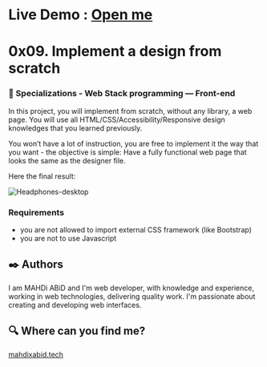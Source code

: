 # Live Demo : [Open me](http://mahdixabid.tech/holberton-demo01/ "Open me")
# 0x09. Implement a design from scratch
### :open_file_folder: Specializations - Web Stack programming ― Front-end

In this project, you will implement from scratch, without any library, a web page. You will use all HTML/CSS/Accessibility/Responsive design knowledges that you learned previously.

You won’t have a lot of instruction, you are free to implement it the way that you want - the objective is simple: Have a fully functional web page that looks the same as the designer file.

Here the final result:

![Headphones-desktop](https://user-images.githubusercontent.com/51680831/91485038-c60d5d80-e86f-11ea-8f21-7c952c445111.jpg) 


### Requirements

* you are not allowed to import external CSS framework (like Bootstrap)
* you are not to use Javascript

## :black_nib: Authors 

I am MAHDi ABiD and I'm web developer, with knowledge and experience, working in web technologies, delivering quality work. I'm passionate about creating and developing web interfaces.

## :mag: Where can you find me?
[mahdixabid.tech](http://mahdixabid.tech "mahdixabid.tech")
